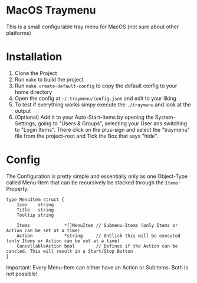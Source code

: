 # MacOS Traymenu
This is a small configurable tray menu for MacOS (not sure about other platforms)

# Installation
1. Clone the Project
2. Run `make` to build the project
3. Run `make create-default-config` to copy the default config to your home directory
4. Open the config at `~/.traymenu/config.json` and edit to your liking
5. To test if everything works simpy execute the `./traymenu` and look at the output
6. (Optional) Add it to your Auto-Start-Items by opening the System-Settings, going to "Users & Groups", selecting your User ans switching to "Login Items". There click on the plus-sign and select the "traymenu" file from the project-root and Tick the Box that says "hide".

# Config
The Configuration is pretty simple and essentially only as one Object-Type called Menu-Item that can be recursively be stacked through the `Items`-Property:
```
type MenuItem struct {
	Icon    string
	Title   string
	Tooltip string

	Items             *[]MenuItem // Submenu-Items (only Items or Action can be set at a time)
	Action            *string     // OnClick this will be executed (only Items or Action can be set at a time)
	CancellableAction bool        // Defines if the Action can be cancled. This will result in a Start/Stop Button
}
```
Important: Every Menu-Item can either have an Action or Subitems. Both is not possible!
